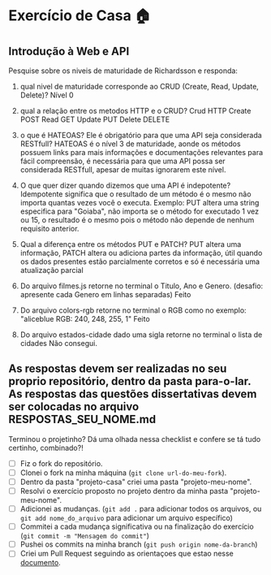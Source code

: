 # Exercício de Casa 🏠 

## Introdução à Web e API

Pesquise sobre os niveis de maturidade de Richardsson e responda:
1) qual nivel de maturidade corresponde ao CRUD (Create, Read, Update, Delete)?
    Nível 0

2) qual a relação entre os metodos HTTP e o CRUD?
    Crud      HTTP
    Create    POST
    Read      GET
    Update    PUT
    Delete    DELETE

3) o que é HATEOAS? Ele é obrigatório para que uma API seja considerada RESTfull?
    HATEOAS é o nível 3 de maturidade, aonde os métodos possuem links para mais informações e documentações relevantes para fácil compreensão, é necessária para que uma API possa ser considerada RESTfull, apesar de muitas ignorarem este nível.
4) O que quer dizer quando dizemos que uma API é indepotente?
    Idempotente significa que o resultado de um método é o mesmo não importa quantas vezes você o executa.
    Exemplo: PUT altera uma string especifica para "Goiaba", não importa se o método for executado 1 vez ou 15, o resultado é o mesmo pois o método não depende de nenhum requisito anterior.
5) Qual a diferença entre os métodos PUT e PATCH?
    PUT altera uma informação, PATCH altera ou adiciona partes da informação, útil quando os dados 
    presentes estão parcialmente corretos e só é necessária uma atualização parcial
6) Do arquivo filmes.js retorne no terminal o Titulo, Ano e Genero. (desafio: apresente cada Genero em linhas separadas)
    Feito
7) Do arquivo colors-rgb retorne no terminal o RGB como no exemplo: "aliceblue RGB: 240, 248, 255, 1"
    Feito
8) Do arquivo estados-cidade dado uma sigla retorne no terminal o lista de cidades
    Não consegui.
    
As respostas devem ser realizadas no seu proprio repositório, dentro da pasta para-o-lar. As respostas das questões dissertativas devem ser colocadas no arquivo **RESPOSTAS_SEU_NOME.md** 
---

Terminou o projetinho? Dá uma olhada nessa checklist e confere se tá tudo certinho, combinado?!

- [ ] Fiz o fork do repositório.
- [ ] Clonei o fork na minha máquina (`git clone url-do-meu-fork`).
- [ ] Dentro da pasta "projeto-casa" criei uma pasta "projeto-meu-nome".
- [ ] Resolvi o exercício proposto no projeto dentro da minha pasta "projeto-meu-nome".
- [ ] Adicionei as mudanças. (`git add .` para adicionar todos os arquivos, ou `git add nome_do_arquivo` para adicionar um arquivo específico)
- [ ] Commitei a cada mudança significativa ou na finalização do exercício (`git commit -m "Mensagem do commit"`)
- [ ] Pushei os commits na minha branch (`git push origin nome-da-branch`)
- [ ] Criei um Pull Request seguindo as orientaçoes que estao nesse [documento](https://github.com/mflilian/repo-example/blob/main/exercicios/projeto-casa/instrucoes-pull-request.md).
